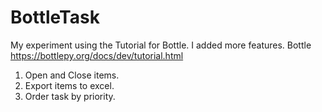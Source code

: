 # BottleTask

My experiment using the Tutorial for Bottle. I added more features.
Bottle https://bottlepy.org/docs/dev/tutorial.html

1. Open and Close items.
2. Export items to excel.
3. Order task by priority. 
